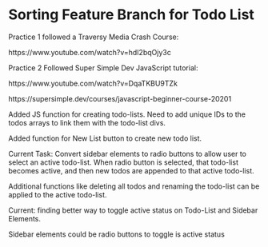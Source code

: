 <h1>Sorting Feature Branch for Todo List</h1>

Practice 1 followed a Traversy Media Crash Course:

<p>
https://www.youtube.com/watch?v=hdI2bqOjy3c
</p>
Practice 2 Followed Super Simple Dev JavaScript tutorial:
<p>
https://www.youtube.com/watch?v=DqaTKBU9TZk
</p>
<p>
https://supersimple.dev/courses/javascript-beginner-course-20201
</p>

Added JS function for creating todo-lists. Need to add unique IDs to the todos arrays to link them with the todo-list divs.

Added function for New List button to create new todo list.

Current Task: Convert sidebar elements to radio buttons to allow user to select an active todo-list.
When radio button is selected, that todo-list becomes active, and then new todos are appended to that active todo-list.

Additional functions like deleting all todos and renaming the todo-list can be applied to the active todo-list.

Current: finding better way to toggle active status on Todo-List and Sidebar Elements.

Sidebar elements could be radio buttons to toggle is active status
